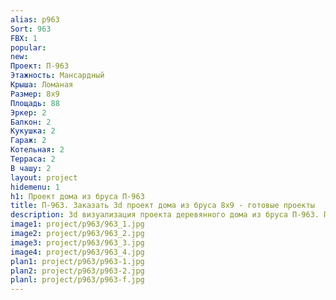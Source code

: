 ```yaml
---
alias: p963
Sort: 963
FBX: 1
popular: 
new: 
Проект: П-963
Этажность: Мансардный
Крыша: Ломаная
Размер: 8х9
Площадь: 88
Эркер: 2
Балкон: 2
Кукушка: 2
Гараж: 2
Котельная: 2
Терраса: 2
В чашу: 2
layout: project
hidemenu: 1
h1: Проект дома из бруса П-963
title: П-963. Заказать 3d проект дома из бруса 8х9 - готовые проекты
description: 3d визуализация проекта деревянного дома из бруса П-963. Площадь 88 м2, размер 8х9. Вы можете внести любые изменения в проект.
image1: project/p963/963_1.jpg
image2: project/p963/963_2.jpg
image3: project/p963/963_3.jpg
image4: project/p963/963_4.jpg
plan1: project/p963/p963-1.jpg
plan2: project/p963/p963-2.jpg
planl: project/p963/p963-f.jpg
---
```

